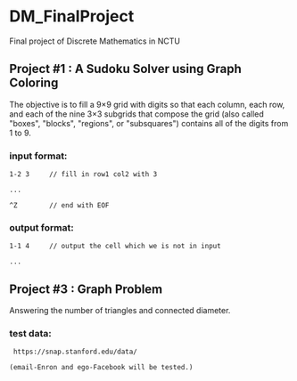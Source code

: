 # DM_FinalProject
Final project of Discrete Mathematics in NCTU

## Project #1 : A Sudoku Solver using Graph Coloring

The objective is to fill a 9×9 grid with digits so that each column, each row, and each of the nine 3×3 subgrids that compose the grid (also called "boxes", "blocks", "regions", or "subsquares") contains all of the digits from 1 to 9.

### input format:

    1-2 3     // fill in row1 col2 with 3

    ...

    ^Z        // end with EOF

### output format:

    1-1 4     // output the cell which we is not in input

    ...


## Project #3 : Graph Problem

Answering the number of triangles and connected diameter.

### test data:

     https://snap.stanford.edu/data/

    (email-Enron and ego-Facebook will be tested.)
